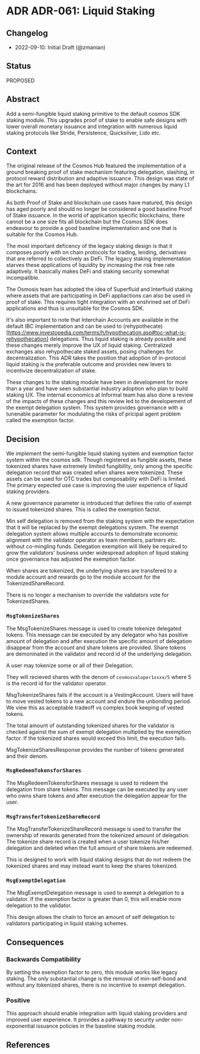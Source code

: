# ADR ADR-061: Liquid Staking

## Changelog

* 2022-09-10: Initial Draft (@zmanian)

## Status

PROPOSED

## Abstract

Add a semi-fungible liquid staking primitive to the default cosmos SDK staking module. This upgrades proof of stake to enable safe designs with lower overall monetary issuance and integration with numerous liquid staking protocols like Stride, Persistence, Quicksilver, Lido etc.

## Context

The original release of the Cosmos Hub featured the implementation of a ground breaking proof of stake mechanism featuring delegation, slashing, in protocol reward distribution and adaptive issuance. This design was state of the art for 2016 and has been deployed without major changes by many L1 blockchains.

As both Proof of Stake and blockchain use cases have matured, this design has aged poorly and should no longer be considered a good baseline Proof of Stake issuance. In the world of application specific blockchains, there cannot be a one size fits all blockchain but the Cosmos SDK does endeavour to provide a good baseline implementation and one that is suitable for the Cosmos Hub.

The most important deficency of the legacy staking design is that it composes poorly with on chain protocols for trading, lending, derivatives that are referred to collectively as DeFi. The legacy staking implementation starves these applications of liquidity by increasing the risk free rate adaptively. It basically makes DeFi and staking security somewhat incompatible. 

The Osmosis team has adopted the idea of Superfluid and Interfluid staking where assets that are participating in DeFi appliactions can also be used in proof of stake. This requires tight integration with an enshrined set of DeFi applications and thus is unsuitable for the Cosmos SDK.

It's also important to note that Interchain Accounts are available in the default IBC implementation and can be used to (rehypothecate)[https://www.investopedia.com/terms/h/hypothecation.asp#toc-what-is-rehypothecation] delegations. Thus liquid staking is already possible and these changes merely improve the UX of liquid staking. Centralized exchanges also rehypothecate staked assets, posing challenges for decentralization. This ADR takes the position that adoption of in-protocol liquid staking is the preferable outcome and provides new levers to incentivize decentralization of stake. 

These changes to the staking module have been in development for more than a year and have seen substantial industry adoption who plan to build staking UX. The internal economics at Informal team has also done a review of the impacts of these changes and this review led to the developement of the exempt delegation system. This system provides governance with a tunenable parameter for modulating the risks of pricipal agent problem called the exemption factor. 

## Decision

We implement the semi-fungible liquid staking system and exemption factor system within the cosmos sdk. Though registered as fungible assets, these tokenized shares have extremely limited fungibility, only among the specific delegation record that was created when shares were tokenized. These assets can be used for OTC trades but composability with DeFi is limited. The primary expected use case is improving the user experience of liquid staking providers.

A new governance parameter is introduced that defines the ratio of exempt to issued tokenized shares. This is called the exemption factor.

Min self delegation is removed from the staking system with the expectation that it will be replaced by the exempt delegations system. The exempt delegation system allows multiple accounts to demonstrate economic alignment with the validator operator as team members, partners etc. without co-mingling funds. Delegation exemption will likely be required to grow the validators' business under widespread adoption of liquid staking once governance has adjusted the exemption factor.

When shares are tokenized, the underlying shares are transfered to a module account and rewards go to the module account for the TokenizedShareRecord. 

There is no longer a mechanism to override the validators vote for TokenizedShares.


### `MsgTokenizeShares`

The MsgTokenizeShares message is used to create tokenize delegated tokens. This message can be executed by any delegator who has positive amount of delegation and after execution the specific amount of delegation disappear from the account and share tokens are provided. Share tokens are demoninated in the validator and record id of the underlying delegation.

A user may tokenize some or all of their Delegation.

They will recieved shares with the denom of `cosmosvaloper1xxxx/5` where 5 is the record id for the validator operator.

MsgTokenizeShares fails if the account is a VestingAccount. Users will have to move vested tokens to a new account and endure the unbonding period. We view this as acceptable tradeoff vs complex book keeping of vested tokens.

The total amount of outstanding tokenized shares for the validator is checked against the sum of exempt delegation multiplied by the exemption factor. If the tokenized shares would exceed this limit, the execution fails.

MsgTokenizeSharesResponse provides the number of tokens generated and their denom.


### `MsgRedeemTokensforShares`

The MsgRedeemTokensforShares message is used to redeem the delegation from share tokens. This message can be executed by any user who owns share tokens and after execution the delegation appear for the user.

### `MsgTransferTokenizeShareRecord`

The MsgTransferTokenizeShareRecord message is used to transfer the ownership of rewards generated from the tokenized amount of delegation. The tokenize share record is created when a user tokenize his/her delegation and deleted when the full amount of share tokens are redeemed.

This is designed to work with liquid staking designs that do not redeem the tokenized shares and may instead want to keep the shares tokenized.


### `MsgExemptDelegation`

The MsgExemptDelegation message is used to exempt a delegation to a validator. If the exemption factor is greater than 0, this will enable more delegation to the validator. 

This design allows the chain to force an amount of self delegation to validators participating in liquid staking schemes.


## Consequences


### Backwards Compatibility

By setting the exemption factor to zero, this module works like legacy staking. The only substantial change is the removal of min-self-bond and without any tokenized shares, there is no incentive to exempt delegation. 

### Positive

This approach should enable integration with liquid staking providers and improved user experience. It provides a pathway to security under non-exponential issuance policies in the baseline staking module.


## References

